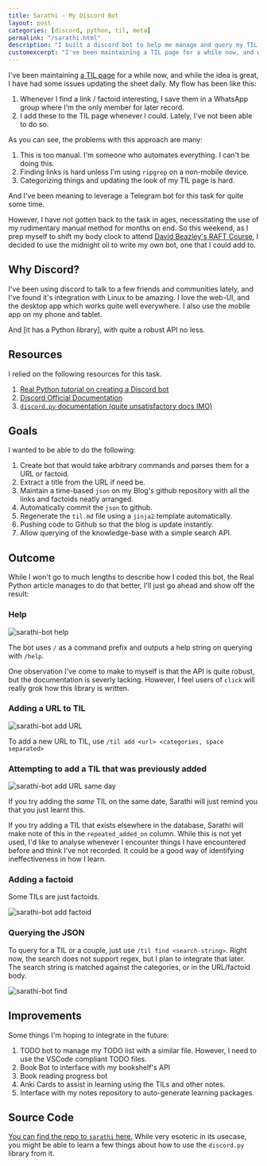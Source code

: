 ```yaml
---
title: Sarathi - My Discord Bot
layout: post
categories: [discord, python, til, meta]
permalink: "/sarathi.html"
description: "I built a discord bot to help me manage and query my TIL page."
customexcerpt: "I've been maintaining a TIL page for a while now, and while the idea is great, I have had some issues updating the sheet daily."
---
```


I've been maintaining [a TIL page](https://stonecharioteer.com/til.html) for a while now, and while the idea is great, I have had some issues updating the sheet daily.
My flow has been like this:

1. Whenever I find a link / factoid interesting, I save them in a WhatsApp group where I'm the only member for later record.
2. I add these to the TIL page whenever I could. Lately, I've not been able to do so.

As you can see, the problems with this approach are many:

1. This is too manual. I'm someone who automates everything. I can't be doing this.
2. Finding links is hard unless I'm using `ripgrep` on a non-mobile device.
3. Categorizing things and updating the look of my TIL page is hard.

And I've been meaning to leverage a Telegram bot for this task for quite some time.

However, I have not gotten back to the task in ages, necessitating the use of my rudimentary manual method for months on end.
So this weekend, as I prep myself to shift my body clock to attend [David Beazley's RAFT Course](),
I decided to use the midnight oil to write my own bot, one that I could add to.

## Why Discord?

I've been using discord to talk to a few friends and communities lately, and I've found it's integration with Linux to be amazing.
I love the web-UI, and the desktop app which works quite well everywhere. I also use the mobile app on my phone and tablet.

And [it has a Python library], with quite a robust API no less.

## Resources

I relied on the following resources for this task.

1. [Real Python tutorial on creating a Discord bot](https://realpython.com/how-to-make-a-discord-bot-python/#how-to-make-a-discord-bot-in-python)
2. [Discord Official Documentation](https://discord.com/developers/docs/intro)
3. [`discord.py` documentation (quite unsatisfactory docs IMO)](https://discordpy.readthedocs.io/en/latest/index.html)

## Goals

I wanted to be able to do the following:

1. Create bot that would take arbitrary commands and parses them for a URL or factoid.
2. Extract a title from the URL if need be.
3. Maintain a time-based `json` on my Blog's github repository with all the links and factoids neatly arranged.
4. Automatically commit the `json` to github.
5. Regenerate the `til.md` file using a `jinja2` template automatically.
6. Pushing code to Github so that the blog is update instantly.
7. Allow querying of the knowledge-base with a simple search API.

## Outcome

While I won't go to much lengths to describe how I coded this bot, the Real Python article manages to do that better, I'll just go ahead and show off the result:

### Help

![sarathi-bot help](/assets/images/posts/sarathi/help.jpeg)

The bot uses `/` as a command prefix and outputs a help string on querying with `/help`.

One observation I've come to make to myself is that the API is quite robust, but the documentation is severly lacking.
However, I feel users of `click` will really grok how this library is written.

### Adding a URL to TIL

![sarathi-bot add URL](/assets/images/posts/sarathi/add-url.jpeg)

To add a new URL to TIL, use `/til add <url> <categories, space separated>`

### Attempting to add a TIL that was previously added

![sarathi-bot add URL same day](/assets/images/posts/sarathi/add-same-day.jpeg)

If you try adding the *same* TIL on the same date, Sarathi will just remind you that you just learnt this.


If you try adding a TIL that exists elsewhere in the database, Sarathi will make note of this in the `repeated_added_on` column.
While this is not yet used, I'd like to analyse whenever I encounter things I have encountered before and think I've not recorded.
It could be a good way of identifying ineffectiveness in how I learn.

### Adding a factoid

Some TILs are just factoids.

![sarathi-bot add factoid](/assets/images/posts/sarathi/add-factoid.jpeg)


### Querying the JSON

To query for a TIL or a couple, just use `/til find <search-string>`. Right now, the search does not support regex, but I plan to integrate that later.
The search string is matched against the categories, or in the URL/factoid body.

![sarathi-bot find](/assets/images/posts/sarathi/find.jpeg)

## Improvements

Some things I'm hoping to integrate in the future:

1. TODO bot to manage my TODO list with a similar file. However, I need to use the VSCode compliant TODO files.
2. Book Bot to interface with my bookshelf's API
3. Book reading progress bot
4. Anki Cards to assist in learning using the TILs and other notes.
5. Interface with my notes repository to auto-generate learning packages.

## Source Code

[You can find the repo to `sarathi` here.](https://github.com/stonecharioteer/sarathi) While very esoteric in its usecase, you might be able to learn a few things about how to use the `discord.py` library from it.
